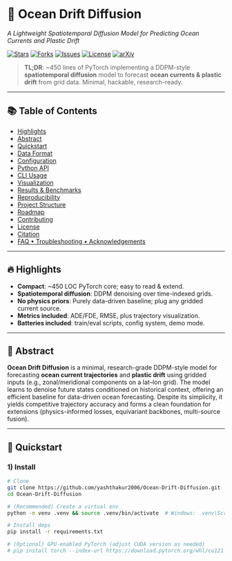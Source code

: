 # 🌊 Ocean Drift Diffusion
*A Lightweight Spatiotemporal Diffusion Model for Predicting Ocean Currents and Plastic Drift*

[![Stars](https://img.shields.io/github/stars/yashthakur2006/Ocean-Drift-Diffusion?style=social)](https://github.com/yashthakur2006/Ocean-Drift-Diffusion/stargazers)
[![Forks](https://img.shields.io/github/forks/yashthakur2006/Ocean-Drift-Diffusion?style=social)](https://github.com/yashthakur2006/Ocean-Drift-Diffusion/network/members)
[![Issues](https://img.shields.io/github/issues/yashthakur2006/Ocean-Drift-Diffusion)](https://github.com/yashthakur2006/Ocean-Drift-Diffusion/issues)
[![License](https://img.shields.io/github/license/yashthakur2006/Ocean-Drift-Diffusion)](LICENSE)
[![arXiv](https://img.shields.io/badge/arXiv-pending-orange)](#-citation)

> **TL;DR**: ~450 lines of PyTorch implementing a DDPM-style **spatiotemporal diffusion** model to forecast **ocean currents & plastic drift** from grid data. Minimal, hackable, research-ready.

---

## 📚 Table of Contents
- [Highlights](#-highlights)
- [Abstract](#-abstract)
- [Quickstart](#-quickstart)
- [Data Format](#-data-format)
- [Configuration](#-configuration)
- [Python API](#-python-api)
- [CLI Usage](#-cli-usage)
- [Visualization](#-visualization)
- [Results & Benchmarks](#-results--benchmarks)
- [Reproducibility](#-reproducibility)
- [Project Structure](#-project-structure)
- [Roadmap](#-roadmap)
- [Contributing](#-contributing)
- [License](#-license)
- [Citation](#-citation)
- [FAQ • Troubleshooting • Acknowledgements](#-faq--troubleshooting--acknowledgements)

---

## 🔥 Highlights
- **Compact**: ~450 LOC PyTorch core; easy to read & extend.
- **Spatiotemporal diffusion**: DDPM denoising over time-indexed grids.
- **No physics priors**: Purely data-driven baseline; plug any gridded current source.
- **Metrics included**: ADE/FDE, RMSE, plus trajectory visualization.
- **Batteries included**: train/eval scripts, config system, demo mode.

---

## 🧠 Abstract
**Ocean Drift Diffusion** is a minimal, research-grade DDPM-style model for forecasting **ocean current trajectories** and **plastic drift** using gridded inputs (e.g., zonal/meridional components on a lat–lon grid). The model learns to denoise future states conditioned on historical context, offering an efficient baseline for data-driven ocean forecasting. Despite its simplicity, it yields competitive trajectory accuracy and forms a clean foundation for extensions (physics-informed losses, equivariant backbones, multi-source fusion).

---

## 🚀 Quickstart

### 1) Install
```bash
# Clone
git clone https://github.com/yashthakur2006/Ocean-Drift-Diffusion.git
cd Ocean-Drift-Diffusion

# (Recommended) Create a virtual env
python -m venv .venv && source .venv/bin/activate  # Windows: .venv\Scripts\activate

# Install deps
pip install -r requirements.txt

# (Optional) GPU-enabled PyTorch (adjust CUDA version as needed)
# pip install torch --index-url https://download.pytorch.org/whl/cu121
